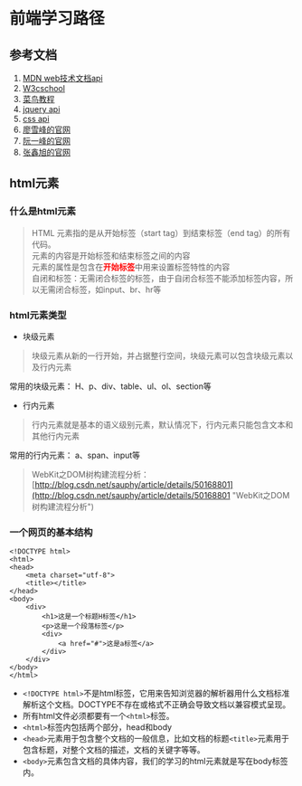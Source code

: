 # 前端学习路径

## 参考文档
1. [MDN web技术文档api](https://developer.mozilla.org/zh-CN/docs/Web)
2. [W3cschool](http://www.w3school.com.cn/index.html)
3. [菜鸟教程](http://www.runoob.com/)
2. [jquery api](http://jquery.cuishifeng.cn/)
3. [css api](http://www.css88.com/book/css/)
4. [廖雪峰的官网](https://www.liaoxuefeng.com/wiki/0013739516305929606dd18361248578c67b8067c8c017b000/)
5. [阮一峰的官网](http://www.ruanyifeng.com/blog/javascript/)
6. [张鑫旭的官网](http://www.zhangxinxu.com/wordpress/category/css/)

## html元素  
### 什么是html元素
>HTML 元素指的是从开始标签（start tag）到结束标签（end tag）的所有代码。  
>元素的内容是开始标签和结束标签之间的内容  
>元素的属性是包含在<font color="red">**开始标签**</font>中用来设置标签特性的内容  
>自闭和标签：无需闭合标签的标签，由于自闭合标签不能添加标签内容，所以无需闭合标签，如input、br、hr等  

### html元素类型
- 块级元素
>块级元素从新的一行开始，并占据整行空间，块级元素可以包含块级元素以及行内元素  

常用的块级元素：
H、p、div、table、ul、ol、section等

- 行内元素
>行内元素就是基本的语义级别元素，默认情况下，行内元素只能包含文本和其他行内元素

常用的行内元素：
a、span、input等

> WebKit之DOM树构建流程分析：[http://blog.csdn.net/sauphy/article/details/50168801](http://blog.csdn.net/sauphy/article/details/50168801 "WebKit之DOM树构建流程分析")

### 一个网页的基本结构
    <!DOCTYPE html>
    <html>
    <head>
        <meta charset="utf-8">
        <title></title>
    </head>
    <body>
        <div>
            <h1>这是一个标题H标签</h1>
            <p>这是一个段落标签</p>
            <div>
                <a href="#">这是a标签</a>
            </div>          
        </div>
    </body>
    </html>
- `<!DOCTYPE html>`不是html标签，它用来告知浏览器的解析器用什么文档标准解析这个文档。DOCTYPE不存在或格式不正确会导致文档以兼容模式呈现。  
- 所有html文件必须都要有一个`<html>`标签。  
- `<html>`标签内包括两个部分，head和body
- `<head>`元素用于包含整个文档的一般信息，比如文档的标题`<title>`元素用于包含标题，对整个文档的描述，文档的关键字等等。  
- `<body>`元素包含文档的具体内容，我们的学习的html元素就是写在body标签内。
